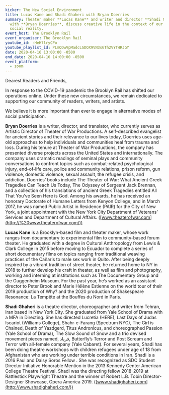 ```yaml
---
kicker: The New Social Environment
title: Lucas Kane and Shadi Ghaheri with Bryan Doerries
summary: Theater maker **Lucas Kane** and writer and director **Shadi Ghaheri**
  with **Bryan Doerries**, discuss creative life in the context of our new
  social reality.
event_host: The Brooklyn Rail
event_organizer: The Brooklyn Rail
youtube_id: -HeH7lryCPo
youtube_playlist_id: PLmQDwVpMadcLGDOX9VN3sGTh2VYT4RJGY
date: 2020-04-16 13:00:00 -0500
end_date: 2020-04-16 14:00:00 -0500
event_platform:
  - zoom
---
```

Dearest Readers and Friends,

In response to the COVID-19 pandemic the Brooklyn Rail has shifted our operations online. Under these new circumstances, we remain dedicated to supporting our community of readers, writers, and artists.

We believe it is more important than ever to engage in alternative modes of social participation.

**Bryan Doerries**  is a writer, director, and translator, who currently serves as Artistic Director of Theater of War Productions. A self-described evangelist for ancient stories and their relevance to our lives today, Doerries uses age-old approaches to help individuals and communities heal from trauma and loss. During his tenure at Theater of War Productions, the company has presented diverse projects across the United States and internationally. The company uses dramatic readings of seminal plays and community conversations to confront topics such as combat-related psychological injury, end-of-life care, police and community relations, prison reform, gun violence, domestic violence, sexual assault, the refugee crisis, and addiction. Doerries’ books include The Theater of War: What Ancient Greek Tragedies Can Teach Us Today, The Odyssey of Sergeant Jack Brennan, and a collection of his translations of ancient Greek Tragedies entitled All That You’ve Seen Here is God. Among his awards, he has received an honorary Doctorate of Humane Letters from Kenyon College, and in March 2017, he was named Public Artist in Residence (PAIR) for the City of New York, a joint appointment with the New York City Department of Veterans’ Services and Department of Cultural Affairs. ([www.theaterofwar.com](http://%20www.theaterofwar.com/))

**Lucas Kane** is a Brooklyn-based film and theater maker, whose work ranges from documentary to experimental film to community-based forum theater. He graduated with a degree in Cultural Anthropology from Lewis & Clark College in 2015 before moving to Ecuador to complete a series of short documentary films on topics ranging from traditional weaving practices of the Cañaris to male sex work in Quito. After being deeply inspired by a vibrant tradition of street theater, he returned home to NY in 2018 to further develop his craft in theater, as well as film and photography, working and interning at institutions such as The Documentary Group and the Guggenheim Museum. For the past year, he’s worked as an assistant director to Peter Brook and Marie Hélène Estienne on the world tour of their 2019 production of Why? and the 2020 production of Shakespeare Resonance: La Tempête at the Bouffes du Nord in Paris.

**Shadi Ghaheri**  is a theatre director, choreographer and writer from Tehran, Iran based in New York City. She graduated from Yale School of Drama with a MFA in Directing. She has directed Lucretia (HERE), Last Days of Judas Iscariot (Williams College), Shahr-e-Farang (Spectrum NYC), The Girl is Chained, Death of Yazdgerd, Titus Andronicus, and choreographed Passion (Yale School of Drama), The Slow Sound of Snow and a trio devised movement pieces named, فریاد, Butterfly’s Terror and Post Scream and Terror with all-female company (Yale Cabaret). For several years, Shadi has been doing theatre workshops with children refugees under age of 18 from Afghanistan who are working under terrible conditions in Iran. Shadi is a 2016 Paul and Daisy Soros Fellow . She was recognized as SDC Student Director Initiative Honorable Mention in the 2013 Kennedy Center American College Theatre Festival. Shadi was the directing fellow 2018-2019 at Rattlestick Playwright Theatre and the winner of Robert L.B. Tobin Director-Designer Showcase, Opera America 2019. ([www.shadighaheri.com](http://www.shadighaheri.com/))